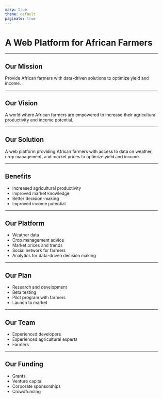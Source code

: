 ```yaml
---
marp: true
theme: default
paginate: true
---
```

# A Web Platform for African Farmers 

---
## Our Mission 

Provide African farmers with data-driven solutions to optimize yield and income. 

---
## Our Vision 

A world where African farmers are empowered to increase their agricultural productivity and income potential. 

---
## Our Solution 

A web platform providing African farmers with access to data on weather, crop management, and market prices to optimize yield and income. 

---
## Benefits 

- Increased agricultural productivity 
- Improved market knowledge 
- Better decision-making 
- Improved income potential 

---
## Our Platform 

- Weather data 
- Crop management advice 
- Market prices and trends 
- Social network for farmers 
- Analytics for data-driven decision making 

---
## Our Plan 

- Research and development 
- Beta testing 
- Pilot program with farmers 
- Launch to market 

---
## Our Team 

- Experienced developers 
- Experienced agricultural experts 
- Farmers 

---
## Our Funding 

- Grants 
- Venture capital 
- Corporate sponsorships 
- Crowdfunding
  

